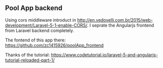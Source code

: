 ## Pool App backend

Using cors middleware introduct in http://en.vedovelli.com.br/2015/web-development/Laravel-5-1-enable-CORS/. I seprate the Angularjs frontend from Laravel backend completely.

The fontend of this app there: https://github.com/zc1415926/poolApp_frontend

Thanks of the tutorial: https://www.codetutorial.io/laravel-5-and-angularjs-tutorial-reloaded-part-1/
